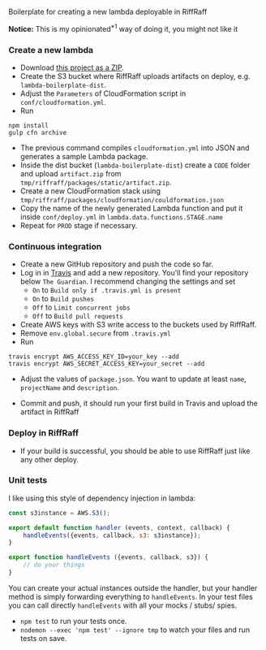 Boilerplate for creating a new lambda deployable in RiffRaff

**Notice:** This is my opinionated<sup>*1</sup> way of doing it, you might not like it

### Create a new lambda

* Download [this project as a ZIP](https://github.com/guardian/lambda-boilerplate/archive/master.zip).
* Create the S3 bucket where RiffRaff uploads artifacts on deploy, e.g. `lambda-boilerplate-dist`.
* Adjust the `Parameters` of CloudFormation script in `conf/cloudformation.yml`.
* Run

```
npm install
gulp cfn archive
```

* The previous command compiles `cloudformation.yml` into JSON and generates a sample Lambda package.
* Inside the dist bucket (`lambda-boilerplate-dist`) create a `CODE` folder and upload `artifact.zip` from `tmp/riffraff/packages/static/artifact.zip`.
* Create a new CloudFormation stack using `tmp/riffraff/packages/cloudformation/couldformation.json`
* Copy the name of the newly generated Lambda function and put it inside `conf/deploy.yml` in `lambda.data.functions.STAGE.name`
* Repeat for `PROD` stage if necessary.


### Continuous integration

* Create a new GitHub repository and push the code so far.
* Log in in [Travis](https://travis-ci.org/) and add a new repository. You'll find your repository below `The Guardian`. I recommend changing the settings and set
   * `On` to `Build only if .travis.yml is present`
   * `On` to `Build pushes`
   * `Off` to `Limit concurrent jobs`
   * `Off` to `Build pull requests`
* Create AWS keys with S3 write access to the buckets used by RiffRaff.
* Remove `env.global.secure` from `.travis.yml`
* Run

```
travis encrypt AWS_ACCESS_KEY_ID=your_key --add
travis encrypt AWS_SECRET_ACCESS_KEY=your_secret --add
```

* Adjust the values of `package.json`. You want to update at least `name`, `projectName` and `description`.

* Commit and push, it should run your first build in Travis and upload the artifact in RiffRaff


### Deploy in RiffRaff

* If your build is successful, you should be able to use RiffRaff just like any other deploy.


### Unit tests

I like using this style of dependency injection in lambda:

```js
const s3instance = AWS.S3();

export default function handler (events, context, callback) {
	handleEvents({events, callback, s3: s3instance});
}

export function handleEvents ({events, callback, s3}) {
	// do your things
}
```

You can create your actual instances outside the handler, but your handler method is simply forwarding everything to `handleEvents`. In your test files you can call directly `handleEvents` with all your mocks / stubs/ spies.

* `npm test` to run your tests once.
* `nodemon --exec 'npm test' --ignore tmp` to watch your files and run tests on save.

